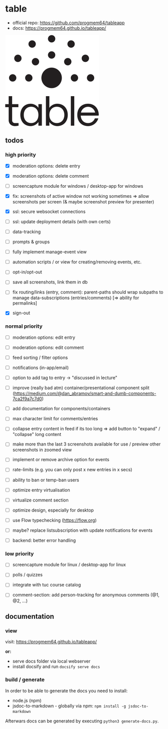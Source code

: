 # table 

* official repo: https://github.com/progmem64/tableapp
* docs: https://progmem64.github.io/tableapp/

![Logo](./logo/logo-table.svg)

## todos 

### high priority

- [x] moderation options: delete entry
- [x] moderation options: delete comment
- [ ] screencapture module for windows / desktop-app for windows
- [x] fix: screenshots of active window not working sometimes => allow screenshots per screen (& maybe screenshot preview for presenter)
- [x] ssl: secure websocket connections
- [ ] ssl: update deployment details (with own certs)
- [ ] data-tracking
- [ ] prompts & groups
- [ ] fully implement manage-event view
- [ ] automation scripts / or view for creating/removing events, etc.
- [ ] opt-in/opt-out
- [ ] save all screenshots, link them in db
- [ ] fix routing/links (entry, comment): parent-paths should wrap subpaths to manage data-subscriptions (entries/comments) [=> ability for permalinks]
- [x] sign-out


### normal priority

- [ ] moderation options: edit entry
- [ ] moderation options: edit comment
- [ ] feed sorting / filter options
- [ ] notifications (in-app/email)
- [ ] option to add tag to entry -> "discussed in lecture"
- [ ] improve (really bad atm) container/presentational component split (https://medium.com/@dan_abramov/smart-and-dumb-components-7ca2f9a7c7d0)
- [ ] add documentation for components/containers
- [ ] max character limit for comments/entries
- [ ] collapse entry content in feed if its too long => add button to "expand" / "collapse" long content
- [ ] make more than the last 3 screenshots available for use / preview other screenshots in zoomed view
- [ ] implement or remove archive option for events
- [ ] rate-limits (e.g. you can only post x new entries in x secs)
- [ ] ability to ban or temp-ban users
- [ ] optimize entry virtualisation
- [ ] virtualize comment section
- [ ] optimize design, especially for desktop
- [ ] use Flow typechecking (https://flow.org)
- [ ] maybe? replace listsubscription with update notifications for events
- [ ] backend: better error handling


### low priority

- [ ] screencapture module for linux / desktop-app for linux
- [ ] polls / quizzes
- [ ] integrate with tuc course catalog
- [ ] comment-section: add person-tracking for anonymous comments (@1, @2, ...)


## documentation

### view

visit: https://progmem64.github.io/tableapp/

**or:**

* serve docs folder via local webserver
* install docsify and run `docsify serve docs`

### build / generate

In order to be able to generate the docs you need to install:

* node.js (npm)
* jsdoc-to-markdown - globally via npm: `npm install -g jsdoc-to-markdown`

Afterwars docs can be generated by executing `python3 generate-docs.py`.